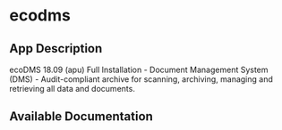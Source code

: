 # ecodms

## App Description

ecoDMS 18.09 (apu) Full Installation - Document Management System (DMS) - Audit-compliant archive for scanning, archiving, managing and retrieving all data and documents.

## Available Documentation

